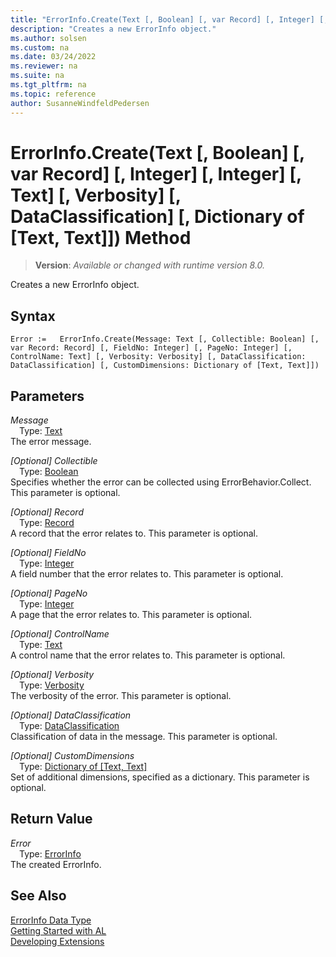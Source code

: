 ```yaml
---
title: "ErrorInfo.Create(Text [, Boolean] [, var Record] [, Integer] [, Integer] [, Text] [, Verbosity] [, DataClassification] [, Dictionary of [Text, Text]]) Method"
description: "Creates a new ErrorInfo object."
ms.author: solsen
ms.custom: na
ms.date: 03/24/2022
ms.reviewer: na
ms.suite: na
ms.tgt_pltfrm: na
ms.topic: reference
author: SusanneWindfeldPedersen
---
```

[//]: # (START>DO_NOT_EDIT)
[//]: # (IMPORTANT:Do not edit any of the content between here and the END>DO_NOT_EDIT.)
[//]: # (Any modifications should be made in the .xml files in the ModernDev repo.)
# ErrorInfo.Create(Text [, Boolean] [, var Record] [, Integer] [, Integer] [, Text] [, Verbosity] [, DataClassification] [, Dictionary of [Text, Text]]) Method
> **Version**: _Available or changed with runtime version 8.0._

Creates a new ErrorInfo object.


## Syntax
```AL
Error :=   ErrorInfo.Create(Message: Text [, Collectible: Boolean] [, var Record: Record] [, FieldNo: Integer] [, PageNo: Integer] [, ControlName: Text] [, Verbosity: Verbosity] [, DataClassification: DataClassification] [, CustomDimensions: Dictionary of [Text, Text]])
```
## Parameters
*Message*  
&emsp;Type: [Text](../text/text-data-type.md)  
The error message.  

*[Optional] Collectible*  
&emsp;Type: [Boolean](../boolean/boolean-data-type.md)  
Specifies whether the error can be collected using ErrorBehavior.Collect. This parameter is optional.  

*[Optional] Record*  
&emsp;Type: [Record](../record/record-data-type.md)  
A record that the error relates to. This parameter is optional.  

*[Optional] FieldNo*  
&emsp;Type: [Integer](../integer/integer-data-type.md)  
A field number that the error relates to. This parameter is optional.  

*[Optional] PageNo*  
&emsp;Type: [Integer](../integer/integer-data-type.md)  
A page that the error relates to. This parameter is optional.  

*[Optional] ControlName*  
&emsp;Type: [Text](../text/text-data-type.md)  
A control name that the error relates to. This parameter is optional.  

*[Optional] Verbosity*  
&emsp;Type: [Verbosity](../verbosity/verbosity-option.md)  
The verbosity of the error. This parameter is optional.  

*[Optional] DataClassification*  
&emsp;Type: [DataClassification](../dataclassification/dataclassification-option.md)  
Classification of data in the message. This parameter is optional.  

*[Optional] CustomDimensions*  
&emsp;Type: [Dictionary of [Text, Text]](../dictionary/dictionary-data-type.md)  
Set of additional dimensions, specified as a dictionary. This parameter is optional.  


## Return Value
*Error*  
&emsp;Type: [ErrorInfo](errorinfo-data-type.md)  
The created ErrorInfo.


[//]: # (IMPORTANT: END>DO_NOT_EDIT)
## See Also
[ErrorInfo Data Type](errorinfo-data-type.md)  
[Getting Started with AL](../devenv-get-started.md)  
[Developing Extensions](../devenv-dev-overview.md)
